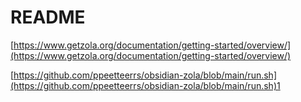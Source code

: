 # README
[https://www.getzola.org/documentation/getting-started/overview/](https://www.getzola.org/documentation/getting-started/overview/)


[https://github.com/ppeetteerrs/obsidian-zola/blob/main/run.sh](https://github.com/ppeetteerrs/obsidian-zola/blob/main/run.sh)1




